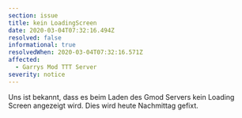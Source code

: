 ```yaml
---
section: issue
title: kein LoadingScreen
date: 2020-03-04T07:32:16.494Z
resolved: false
informational: true
resolvedWhen: 2020-03-04T07:32:16.571Z
affected:
  - Garrys Mod TTT Server
severity: notice
---
```

Uns ist bekannt, dass es beim Laden des Gmod Servers kein Loading Screen angezeigt wird. Dies wird heute Nachmittag gefixt.